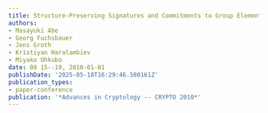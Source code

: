 ```yaml
---
title: Structure-Preserving Signatures and Commitments to Group Elements
authors:
- Masayuki Abe
- Georg Fuchsbauer
- Jens Groth
- Kristiyan Haralambiev
- Miyako Ohkubo
date: 08 15--19, 2010-01-01
publishDate: '2025-05-18T16:29:46.580161Z'
publication_types:
- paper-conference
publication: '*Advances in Cryptology -- CRYPTO 2010*'
---
```

